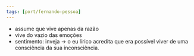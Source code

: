 ```yaml
---
tags: [port/fernando-pessoa]
---
```


- assume que vive apenas da razão
- vive do vazio das emoções
- sentimento: inveja -> o eu lírico acredita que era possível viver de uma consciência da sua inconsciência.
